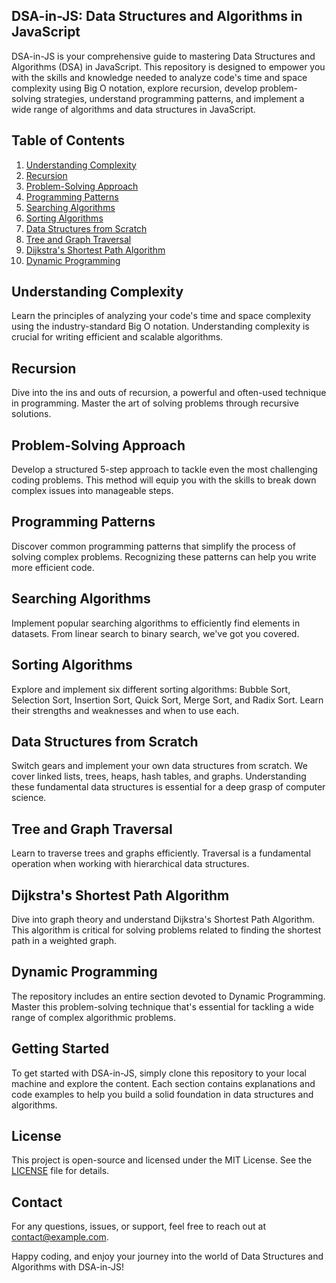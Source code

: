 ## DSA-in-JS: Data Structures and Algorithms in JavaScript


DSA-in-JS is your comprehensive guide to mastering Data Structures and Algorithms (DSA) in JavaScript. This repository is designed to empower you with the skills and knowledge needed to analyze code's time and space complexity using Big O notation, explore recursion, develop problem-solving strategies, understand programming patterns, and implement a wide range of algorithms and data structures in JavaScript.

## Table of Contents

1. [Understanding Complexity](#understanding-complexity)
2. [Recursion](#recursion)
3. [Problem-Solving Approach](#problem-solving-approach)
4. [Programming Patterns](#programming-patterns)
5. [Searching Algorithms](#searching-algorithms)
6. [Sorting Algorithms](#sorting-algorithms)
7. [Data Structures from Scratch](#data-structures-from-scratch)
8. [Tree and Graph Traversal](#tree-and-graph-traversal)
9. [Dijkstra's Shortest Path Algorithm](#dijkstras-shortest-path-algorithm)
10. [Dynamic Programming](#dynamic-programming)

## Understanding Complexity

Learn the principles of analyzing your code's time and space complexity using the industry-standard Big O notation. Understanding complexity is crucial for writing efficient and scalable algorithms.

## Recursion

Dive into the ins and outs of recursion, a powerful and often-used technique in programming. Master the art of solving problems through recursive solutions.

## Problem-Solving Approach

Develop a structured 5-step approach to tackle even the most challenging coding problems. This method will equip you with the skills to break down complex issues into manageable steps.

## Programming Patterns

Discover common programming patterns that simplify the process of solving complex problems. Recognizing these patterns can help you write more efficient code.

## Searching Algorithms

Implement popular searching algorithms to efficiently find elements in datasets. From linear search to binary search, we've got you covered.

## Sorting Algorithms

Explore and implement six different sorting algorithms: Bubble Sort, Selection Sort, Insertion Sort, Quick Sort, Merge Sort, and Radix Sort. Learn their strengths and weaknesses and when to use each.

## Data Structures from Scratch

Switch gears and implement your own data structures from scratch. We cover linked lists, trees, heaps, hash tables, and graphs. Understanding these fundamental data structures is essential for a deep grasp of computer science.

## Tree and Graph Traversal

Learn to traverse trees and graphs efficiently. Traversal is a fundamental operation when working with hierarchical data structures.

## Dijkstra's Shortest Path Algorithm

Dive into graph theory and understand Dijkstra's Shortest Path Algorithm. This algorithm is critical for solving problems related to finding the shortest path in a weighted graph.

## Dynamic Programming

The repository includes an entire section devoted to Dynamic Programming. Master this problem-solving technique that's essential for tackling a wide range of complex algorithmic problems.

## Getting Started

To get started with DSA-in-JS, simply clone this repository to your local machine and explore the content. Each section contains explanations and code examples to help you build a solid foundation in data structures and algorithms.


## License

This project is open-source and licensed under the MIT License. See the [LICENSE](MIT) file for details.

## Contact

For any questions, issues, or support, feel free to reach out at [contact@example.com](mailto:kumroshan120@gmail.com).

Happy coding, and enjoy your journey into the world of Data Structures and Algorithms with DSA-in-JS!
